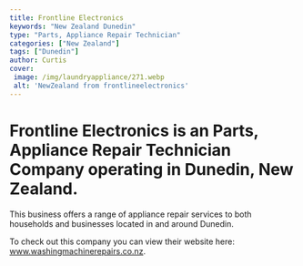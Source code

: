 ```yaml
---
title: Frontline Electronics
keywords: "New Zealand Dunedin"
type: "Parts, Appliance Repair Technician"
categories: ["New Zealand"]
tags: ["Dunedin"]
author: Curtis
cover:
 image: /img/laundryappliance/271.webp
 alt: 'NewZealand from frontlineelectronics'
---
```


# Frontline Electronics is an Parts, Appliance Repair Technician Company operating in Dunedin, New Zealand.

This business offers a range of appliance repair services to both households and businesses located in and around Dunedin.



To check out this company you can view their website here: www.washingmachinerepairs.co.nz.
